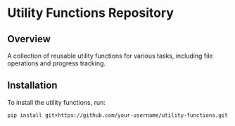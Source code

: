 # Utility Functions Repository

## Overview

A collection of reusable utility functions for various tasks, including file operations and progress tracking.


## Installation

To install the utility functions, run:

```bash
pip install git+https://github.com/your-username/utility-functions.git
